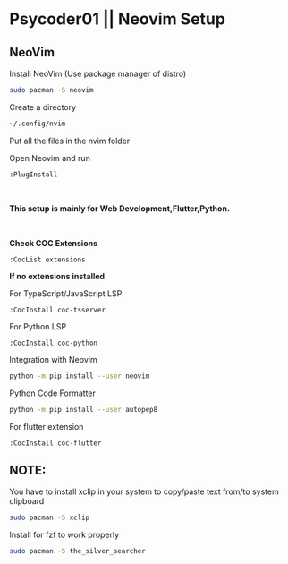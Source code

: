 # Psycoder01 || Neovim Setup
## NeoVim

Install NeoVim (Use package manager of distro)
```bash
sudo pacman -S neovim
```
Create a directory 
```bash
~/.config/nvim
```
Put all the files in the nvim folder

Open Neovim and run 
```vim
:PlugInstall
```
<br />

**This setup is mainly for Web Development,Flutter,Python.**

<br />

**Check COC Extensions**
```vim
:CocList extensions
``` 

**If no extensions installed**
<br/>

For TypeScript/JavaScript LSP
```vim
:CocInstall coc-tsserver
```
For Python LSP
```vim
:CocInstall coc-python
```
Integration with Neovim
```bash
python -m pip install --user neovim
```
Python Code Formatter
```bash
python -m pip install --user autopep8
```
For flutter extension
```vim
:CocInstall coc-flutter
```

## NOTE:
You have to install xclip in your system to copy/paste text from/to system clipboard
```bash
sudo pacman -S xclip
```
Install for fzf to work properly
```bash
sudo pacman -S the_silver_searcher
```
